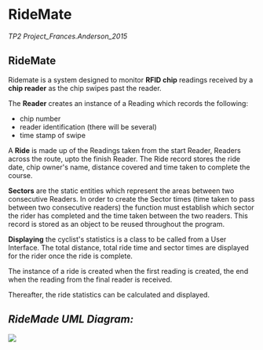 # RideMate #
*TP2 Project_Frances.Anderson_2015*

## RideMate ##
Ridemate is a system designed to monitor **RFID chip** readings received by a **chip reader** as the chip swipes past the reader.

The **Reader** creates an instance of a Reading which records the following:

- chip number
- reader identification (there will be several)
- time stamp of swipe

A **Ride** is made up of the Readings taken from the start Reader, Readers across the route, upto the finish Reader.
The Ride record stores the ride date, chip owner's name, distance covered and time taken to complete the course.

**Sectors** are the static entities which represent the areas between two consecutive Readers.
In order to create the Sector times (time taken to pass between two consecutive readers) the function must establish which sector the rider has completed and the time taken between the two readers.
This record is stored as an object to be reused throughout the program.

**Displaying** the cyclist's statistics is a class to be called from a User Interface.
The total distance, total ride time and sector times are displayed for the rider once the ride is complete.

The instance of a ride is created when the first reading is created, the end when the reading from the final reader is received.

Thereafter, the ride statistics can be calculated and displayed.

## *RideMade UML Diagram:* ##












![](http://4.bp.blogspot.com/-NubHwVoAUYU/VVipgThflmI/AAAAAAAAAMo/WjmdvrzgPig/s1600/RideMate_UML_Diagram2.jpg)